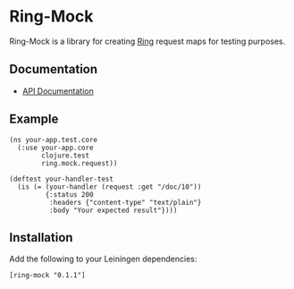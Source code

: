 # Ring-Mock

Ring-Mock is a library for creating [Ring][1] request maps for testing
purposes.

[1]: https://github.com/mmcgrana/ring

## Documentation

* [API Documentation](http://weavejester.github.com/ring-mock)

## Example

    (ns your-app.test.core
      (:use your-app.core
            clojure.test
            ring.mock.request))
       
    (deftest your-handler-test
      (is (= (your-handler (request :get "/doc/10"))
             {:status 200
              :headers {"content-type" "text/plain"}
              :body "Your expected result"})))

## Installation

Add the following to your Leiningen dependencies:

    [ring-mock "0.1.1"]
